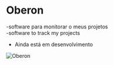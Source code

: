 # Oberon
-software para monitorar o meus projetos <br/>
-software to track my projects <br />
 * Ainda está em desenvolvimento 


<img src="https://encrypted-tbn0.gstatic.com/images?q=tbn:ANd9GcTgc8yv-3zvnq64j2Dw3GxSU9tlOvTnLThHCw&usqp=CAU" alt="Oberon"/>
